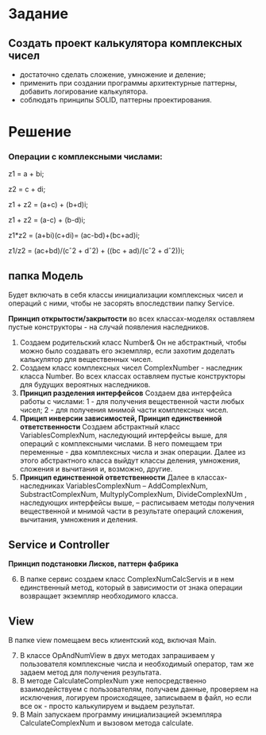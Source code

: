 # Задание
## Создать проект калькулятора комплексных чисел 
* достаточно сделать сложение, умножение и деление;
* применить при создании программы архитектурные паттерны, добавить логирование калькулятора.
* cоблюдать принципы SOLID, паттерны проектирования.

#  Решение
### Операции с комплексными числами:
z1 = a + bi;

z2 = с + di;

z1 + z2 = (a+c) + (b+d)i;

z1 + z2 = (a-c) + (b-d)i;

z1*z2 = (a+bi)(c+di)= (ac-bd)+(bc+ad)i;

z1/z2 = (ac+bd)/(cˆ2 + dˆ2) + ((bc + ad)/(cˆ2 + dˆ2))i;

## папка Модель
Будет включать в себя классы инициализации комплексных чисел и операций с ними, чтобы не засорять впоследствии папку Service.

**Принцип открытости/закрытости** 
во всех классах-моделях оставляем пустые конструкторы - на случай появления наследников.
1. Создаем родительский класс Number& Он не абстрактный, чтобы можно было создавать его экземпляр, если захотим доделать калькулятор для вещественных чисел. 
2. Создаем класс комплексных чисел ComplexNumber - наследник класса  Number. Во всех классах оставляем пустые конструкторы для будущих вероятных наследников.
3. **Принцип разделения интерфейсов** Создаем два интерфейса работы с числами: 1 - для получения вещественной части любых чисел; 2 - для получения мнимой части комплексных чисел.
4. **Прицип инверсии зависимостей, Принцип единственной ответственности** Создаем абстрактный класс VariablesComplexNum, наследующий интерфейсы выше, для операций с комплексными числами. В него помещаем три переменные - два комплексных числа и знак операции. Далее из этого абстрактного класса выйдут классы деления, умножения, сложения и вычитания и, возможно, другие.
5. **Принцип единственной ответственности** Далее в классах-наследниках VariablesComplexNum – AddComplexNum, SubstractComplexNum, MultyplyComplexNum, DivideComplexNUm , наследующих интерфейсы выше, – расписываем методы получения вещественной и мнимой части в результате операций сложения, вычитания, умножения и деления. 

## Service и Controller
**Принцип подстановки Лисков, паттерн фабрика**

6. В папке сервис создаем класс ComplexNumCalcServis и в нем единственный метод, который в зависимости от знака операции возвращает экземпляр необходимого класса.

## View
В папке view помещаем весь клиентский код, включая Main.

7. В классе OpAndNumView в двух методах запрашиваем у пользователя комплексные числа и необходимый оператор, там же задаем метод для получения результата.
8. В методе CalculateComplexNum уже непосредственно взаимодействуем с пользователям, получаем данные, проверяем на исключения, логируем происходящее, записываем в файл, но если все ок - просто калькулируем и выдаем результат.
9. В Main запускаем программу инициализацией экземпляра CalculateComplexNum и вызовом метода calculate.